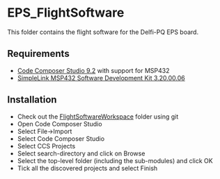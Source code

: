 # EPS_FlightSoftware
This folder contains the flight software for the Delfi-PQ EPS board.

## Requirements

- [Code Composer Studio 9.2](http://software-dl.ti.com/ccs/esd/documents/ccs_downloads.html) with support for MSP432
- [SimpleLink MSP432 Software Development Kit 3.20.00.06](http://www.ti.com/tool/SIMPLELINK-MSP432-SDK)

## Installation

- Check out the [FlightSoftwareWorkspace](https://github.com/DelfiSpace/FlightSoftwareWorkspace) folder using git
- Open Code Composer Studio
- Select File->Import
- Select Code Composer Studio
- Select CCS Projects
- Select search-directory and click on Browse
- Select the top-level folder (including the sub-modules) and click OK
- Tick all the discovered projects and select Finish

 
 
